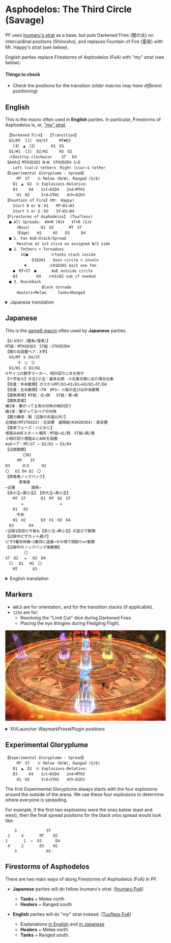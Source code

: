 # Asphodelos: The Third Circle (Savage)

PF uses [Inumaru's strat](https://www.youtube.com/watch?v=BHMjrxpZb7k) as a base, but puts Darkened Fires (闇の炎) on intercardinal positions (Shinosho), and replaces Fountain of Fire (霊泉) with Mr. Happy's strat (see below).

English parties replace Firestorms of Asphodelos (FoA) with "my" strat (see below).

#### Things to check

- Check the positions for the transition *(older macros may have different positioning)*

## English
This is the macro often used in **English** parties. In particular, Firestorms of Asphodelos is, er, ["my" strat](#firestorms-of-asphodelos).
```
　【Darkened Fire】　　【Transition】
　D3/MT  [1]  D4/ST　　　MT▼D3
　　[4］　▲　［2］　　　  H1　D1
　D1/H1  [3]  D2/H2　　　H2　D2
　※Destroy clockwise 　　ST　 D4
【Adds】MTH1D1D3 N→W　STH2D2D4 S→E
　　Left (cw)→2 tethers　Right (ccw)→1 tether
【Experimental Gloryplume - Spread】
　　　MT　ST　　※ Melee (N/W), Ranged (S/E)
　　D1　▲　D2　※ Explosions-Relative:
　　D3　　　D4　　1st→D1D4　　2nd→MTH2
　　　H1　H2　　　3rd→STH1　　4th→D2D3
【Fountain of Fire】(Mr. Happy)
　　Start N or W：H1　　MT→D1→D3
　　Start S or E：H2　　ST→D2→D4
【Firestorms of Asphodelos】 (Tuufless)
　■ All Spreads:　《H+M (N)》　　《T+R (S)》
　　　（Boss）　　　D1　D2　　　　MT　ST
　　　（Edge）　　H1　　　H2　　D3　　　D4
　■ 1. Fan AoE→Stack/Spread
　　　Resolve at 1st slice on assigned N/S side
　■ 2. Tethers + Tornadoes
　　  　H2●　　　　　　※Tanks stack inside
　　　　　　　D1D2H1　　boss circle + invuln
　　　　　▼　　　　　　※D1D2H1 bait one fan
　　●　MT+ST　●　　　　AoE outside circle
　　D3　　　　　D4　　※H1>D2 sub if needed
　■ 3. Knockback
　　　　　　　　　 Black tornado
　　　Healers+Melee　　　Tanks+Ranged
```

<details>
  <summary>Japanese translation</summary>

  ```
  　　【闇の炎散開】　　　【突進時散開】
  　D3/MT  [1]  D4/ST　　　MT▼D3
  　　[4］　▲　［2］　　　  H1　D1
  　D1/H1  [3]  D2/H2　　　H2　D2
  　※時計回りに破壊　　 　　ST　 D4
  【雑魚】MTH1D1D3北→西　STH2D2D4南→東
  　　外周に立ち中央を向く：左→線2本　右→線1本
  【魔力錬成：小黒玉散開】
  　　　MT　ST　　 ※ 近接：北(西)　　遠隔：南(東)
  　　D1　▲　D2　※ 爆発基準：
  　　D3　　　D4　　1回目→D1D4　2回目→MTH2
  　　　H1　H2　　　3回目→STH1　4回目→D2D3
  【霊泉の炎・陽炎の翼】(ハピおじ式)
  　　北か西から：H1　　MT→D1→D3
  　　南か東から：H2　　ST→D2→D4
  【辺獄の炎嵐】(Tuufless式)
  　■ 散開位置　ヒーラー・メレー(北)　タンク・レンジ(南)
  　　（ボス側）　　D1　D2　　　　　　MT　ST
  　　　（端側）　H1　　　H2　　　　D3　　　D4
  　■ 1. ピザカット→黒玉
  　　　　1回目のピザ基準で処理する
  　■ 2. 線＋扇範囲誘導
  　　  　H2●　　　　　　※タンク2人はボスサークル
  　　　　　　　D1D2H1　　内で重なって無敵
  　　　　　▼　　　　　　※ D1D2H1はボスサークル
  　　●　MT+ST　●　　　　外3人で扇1枚受け
  　　D3　　　　　D4　　※竜巻の代理H1→D2の順
  　■ 3. ノックバック→黒玉
  　　　　　　　　　　　　 黒竜巻
  　　　　ヒーラー・メレー組　　　タンク・レンジ組
  ```
</details>

## Japanese

This is the [game8 macro](https://game8.jp/ff14/421350) often used by **Japanese** parties.
```
【4:4分け（雑魚/霊泉）】
MT組：MTH1D1D3　ST組：STH2D2D4
【闇の炎設置ペア：X字】
　D3/MT ① D4/ST
　 　 ④　□　②
　D1/H1 ③ D2/H2
※サイコロ数字マーカー、時計回りに炎を倒す
【十字走火】大玉/小玉：基本北西　※北東方面に出た場合北東
【突進：中央散開】ボスからMT/D3→H1/D1→H2/D2→ST/D4
【突進：左右散開】←TH　DPS→ ※縦の並びは中央散開
【雑魚誘導】MT組：北→西 　ST組：東→南
【雑魚突進】
線2本：繋がってる鳥の対角の時計回り
線1本：繋がってるペアの対角
【魔力錬成：闇（辺獄の炎嵐以外）】
近接組(MTSTD1D2)：北安置　遠隔組(H1H2D3D4)：南安置
【霊泉フェーズ：ハピおじ】
塔踏みAOEスタート場所：MT組→北/西　ST組→南/東
※時計回り塔踏みとAOEを設置
AoEペア：MT/ST → D1/D2 → D3/D4
【辺獄散開】
　　 　　〇H2
　 　 MT 　 ST
D3　 　 ボス　 　 H1
〇 　D1 D4 D2　〇
【黒竜巻ノックバック】
　　 　黒竜巻
←近接 　　　 遠隔→
【赤小玉→黒小玉】　【赤大玉→黒小玉】
　　MT　ST　　　　D1　MT　D2　ST
  　　　★　　　　　　　　　 ★
　　D1　 D2
　　　中央
　　H1　H2　　　　D3　H1　H2　D4
　D3　　　　D4
↑辺獄1回目ピザ後も【赤小玉→黒小玉】の並びで散開
【辺獄中ピザカット避け】
ピザ3番目待機→1番目に退避→その場で頭割りor散開
【辺獄中のノックバック後散開】
　　　　　〇　 　 　 　　
ST　D2 　★　 H2　D4
　〇 　D1　 H1　〇
　　MT　　　　D3
```

<details>
  <summary>English translation</summary>

  ```
  【4:4 splits (adds/FoF)】
  　MT group：MTH1D1D3　ST group：STH2D2D4
  【Darkened Fires：Intercardinals】
  　D3/MT ① D4/ST
  　 　 ④　▲　②
  　D1/H1 ③ D2/H2
  ※Numbers on markers, destroy clockwise Fire
  【Devouring Brand】Fireplume：NW　
  　　　　　　※ NE if explosions appear there
  【Transition】
  　Mid：(Boss) MT/D3→H1/D1→H2/D2→ST/D4
  　Sides：(Line up as above) ←TH　DPS→
  【Adds phase】MT：N→W 　ST：E→S
  　2 tethers：CW from opposite bird
  　1 tether：Opposite corner from partner
  【Experimental Gloryplumes】
  　Melee (MTSTD1D2)：N safe-spot
  　Ranged (H1H2D3D4)：S safe-spot
  【Fountain of Fire：MrHappy】
  　MT group→N/W　ST group→S/E
  　AoE pairs：MT/ST → D1/D2 → D3/D4
  　※ Resolve towers and AoEs moving clockwise
  【Storms of Asphodelos】
  　　　 　　〇H2
  　　 　 MT 　 ST
  　D3　 　 ▼　 　 H1
  　〇 　D1 D4 D2　〇
  【Black tornado knockback】
  　　　 　Black tornado
  　←Melee 　　　 Ranged→
  【1st Gloryplume】　【2nd Gloryplume】
  　　　MT　ST　　　　D1　MT　D2　ST
  　 　　　★　　　　　　　　　 ★
  　　　D1　 D2
  　　　(mid)
  　　　H1　H2　　　　D3　H1　H2　D4
  　　D3　　　　D4
  ↑(FoA) Spread formation after 1st pizza AoE
  【(FoA) Dodging pizza AoEs】
  Wait at 3rd→Dodge to 1st→Spread/stack at 1st
  【(FoA) Knockback Spread positions】
  　　　　　〇　 　 　 　　
  ST　D2 　★　 H2　D4
  　〇 　D1　 H1　〇
  　　MT　　　　D3
  ```
</details>

## Markers

- `ABCD` are for orientation, and for the transition stacks (if applicable).
- `1234` are for:
	- Resolving the "Limit Cut" dice during Darkened Fires
	- Placing the eye thingies during Fledgling Flight.

![](images/markers.jpg)
<details>
  <summary>XIVLauncher WaymarkPresetPlugin positions</summary>

  ```
  {"Name":"P3S","MapID":807,"A":{"X":100.0,"Y":0.0,"Z":81.5,"ID":0,"Active":true},"B":{"X":118.5,"Y":0.0,"Z":100.0,"ID":1,"Active":true},"C":{"X":100.0,"Y":0.0,"Z":118.5,"ID":2,"Active":true},"D":{"X":81.5,"Y":0.0,"Z":100.0,"ID":3,"Active":true},"One":{"X":100.0,"Y":0.0,"Z":94.0,"ID":4,"Active":true},"Two":{"X":106.0,"Y":0.0,"Z":100.0,"ID":5,"Active":true},"Three":{"X":100.0,"Y":0.0,"Z":106.0,"ID":6,"Active":true},"Four":{"X":94.0,"Y":0.0,"Z":100.0,"ID":7,"Active":true}}
  ```
</details>

## Experimental Gloryplume

```
【Experimental Gloryplume - Spread】
　　　MT　ST　　※ Melee (N/W), Ranged (S/E)
　　D1　▲　D2　※ Explosions-Relative:
　　D3　　　D4　　1st→D1D4　　2nd→MTH2
　　　H1　H2　　　3rd→STH1　　4th→D2D3
```
The first Experimental Gloryplume always starts with the four explosions around the outside of the arena. We use these four explosions to determine where everyone is spreading.

For example, if the first two explosions were the ones below (east and west), then the final spread positions for the black orbs spread would look like:

```
    3             ST
 2     4       MT    D2
1       1  →  D1      D4
 4     2       D3    H2
    3             H1
```

## Firestorms of Asphodelos

There are two main ways of doing Firestorms of Asphodelos (FoA) in PF.

- **Japanese** parties will do follow Inumaru's strat. ([Inumaru FoA](https://imgur.com/a/V0UWZym))
  - **Tanks** + Melee north
  - **Healers** + Ranged south

- **English** parties will do "my" strat instead. ([Tuufless FoA](https://imgur.com/a/yCdVkTW))
  - Explanations [in English](https://ffxiv.link/061500) and [in Japanese](https://ffxiv.link/062054)
  - **Healers** + Melee north
  - **Tanks** + Ranged south.
  